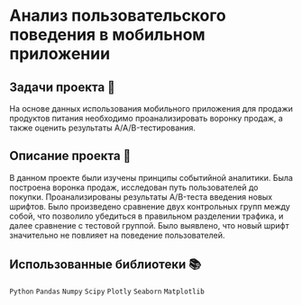 # Анализ пользовательского поведения в мобильном приложении

## Задачи проекта 📜

На основе данных использования мобильного приложения для продажи продуктов питания необходимо проанализировать воронку продаж, а также оценить результаты A/A/B-тестирования.

## Описание проекта 📝

В данном проекте были изучены принципы событийной аналитики. Была построена воронка продаж, исследован путь пользователей до покупки. Проанализированы результаты A/B-теста введения новых шрифтов. Было произведено сравнение двух контрольных групп между собой, что позволило убедиться в правильном разделении трафика, и далее сравнение с тестовой группой. Было выявлено, что новый шрифт значительно не повлияет на поведение пользователей.

## Использованные библиотеки 📚

`Python` `Pandas` `Numpy` `Scipy` `Plotly` `Seaborn` `Matplotlib`
